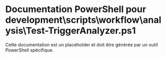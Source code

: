 # Documentation PowerShell pour development\scripts\workflow\analysis\Test-TriggerAnalyzer.ps1

Cette documentation est un placeholder et doit être générée par un outil PowerShell spécifique.
